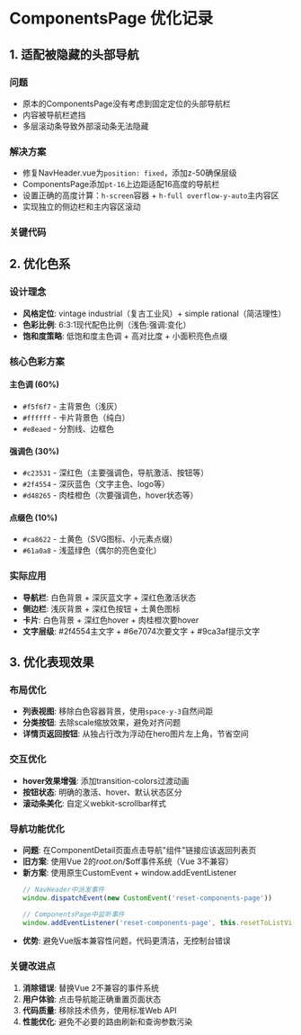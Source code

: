 # ComponentsPage 优化记录

## 1. 适配被隐藏的头部导航

### 问题
- 原本的ComponentsPage没有考虑到固定定位的头部导航栏
- 内容被导航栏遮挡
- 多层滚动条导致外部滚动条无法隐藏

### 解决方案
- 修复NavHeader.vue为`position: fixed`，添加z-50确保层级
- ComponentsPage添加`pt-16`上边距适配16高度的导航栏
- 设置正确的高度计算：`h-screen`容器 + `h-full overflow-y-auto`主内容区
- 实现独立的侧边栏和主内容区滚动

### 关键代码
<!-- ComponentsPage.vue -->
<div class="pt-16 h-screen bg-[#f5f6f7] flex overflow-hidden">
  <main class="flex-1 h-full overflow-y-auto">

## 2. 优化色系

### 设计理念
- **风格定位**: vintage industrial（复古工业风）+ simple rational（简洁理性）
- **色彩比例**: 6:3:1现代配色比例（浅色:强调:变化）
- **饱和度策略**: 低饱和度主色调 + 高对比度 + 小面积亮色点缀

### 核心色彩方案

#### 主色调 (60%)
- `#f5f6f7` - 主背景色（浅灰）
- `#ffffff` - 卡片背景色（纯白）
- `#e8eaed` - 分割线、边框色

#### 强调色 (30%)  
- `#c23531` - 深红色（主要强调色，导航激活、按钮等）
- `#2f4554` - 深灰蓝色（文字主色、logo等）
- `#d48265` - 肉桂橙色（次要强调色，hover状态等）

#### 点缀色 (10%)
- `#ca8622` - 土黄色（SVG图标、小元素点缀）
- `#61a0a8` - 浅蓝绿色（偶尔的亮色变化）

### 实际应用
- **导航栏**: 白色背景 + 深灰蓝文字 + 深红色激活状态
- **侧边栏**: 浅灰背景 + 深红色按钮 + 土黄色图标
- **卡片**: 白色背景 + 深红色hover + 肉桂橙次要hover
- **文字层级**: #2f4554主文字 + #6e7074次要文字 + #9ca3af提示文字

## 3. 优化表现效果

### 布局优化
- **列表视图**: 移除白色容器背景，使用`space-y-3`自然间距
- **分类按钮**: 去除scale缩放效果，避免对齐问题
- **详情页返回按钮**: 从独占行改为浮动在hero图片左上角，节省空间

### 交互优化
- **hover效果增强**: 添加transition-colors过渡动画
- **按钮状态**: 明确的激活、hover、默认状态区分
- **滚动条美化**: 自定义webkit-scrollbar样式

### 导航功能优化
- **问题**: 在ComponentDetail页面点击导航"组件"链接应该返回列表页
- **旧方案**: 使用Vue 2的$root.$on/$off事件系统（Vue 3不兼容）
- **新方案**: 使用原生CustomEvent + window.addEventListener
  ```js
  // NavHeader中派发事件
  window.dispatchEvent(new CustomEvent('reset-components-page'))
  
  // ComponentsPage中监听事件
  window.addEventListener('reset-components-page', this.resetToListView)
  ```
- **优势**: 避免Vue版本兼容性问题，代码更清洁，无控制台错误

### 关键改进点
1. **消除错误**: 替换Vue 2不兼容的事件系统
2. **用户体验**: 点击导航能正确重置页面状态
3. **代码质量**: 移除技术债务，使用标准Web API
4. **性能优化**: 避免不必要的路由刷新和查询参数污染

